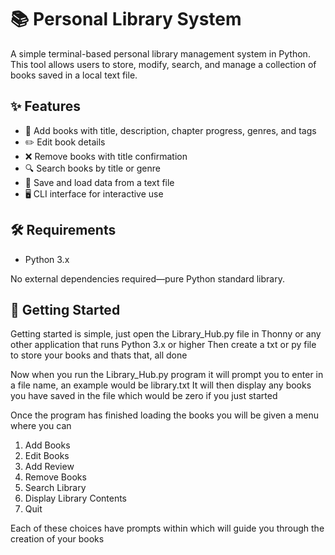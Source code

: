 # 📚 Personal Library System

A simple terminal-based personal library management system in Python. This tool allows users to store, modify, search, and manage a collection of books saved in a local text file.

## ✨ Features

- 📖 Add books with title, description, chapter progress, genres, and tags
- ✏️ Edit book details
- ❌ Remove books with title confirmation
- 🔍 Search books by title or genre
- 🧾 Save and load data from a text file
- 🖥️ CLI interface for interactive use

## 🛠️ Requirements

- Python 3.x

No external dependencies required—pure Python standard library.

## 🚀 Getting Started
Getting started is simple, just open the Library_Hub.py file in Thonny or any other application that runs Python 3.x or higher
Then create a txt or py file to store your books and thats that, all done

Now when you run the Library_Hub.py program it will prompt you to enter in a file name, an example would be library.txt
It will then display any books you have saved in the file which would be zero if you just started

Once the program has finished loading the books you will be given a menu where you can
1) Add Books
2) Edit Books
3) Add Review
4) Remove Books
5) Search Library
6) Display Library Contents
7) Quit

Each of these choices have prompts within which will guide you through the creation of your books
